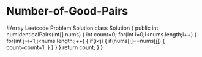 # Number-of-Good-Pairs
#Array Leetcode Problem Solution
class Solution {
    public int numIdenticalPairs(int[] nums) {
        int count=0;
        for(int i=0;i<nums.length;i++)
        {
            for(int j=i+1;j<nums.length;j++)
            {
                if(i<j)
                {
                    if(nums[i]==nums[j])
                    {
                        count=count+1;
                    }
                }
            }
        }
        return count;
    }
}
